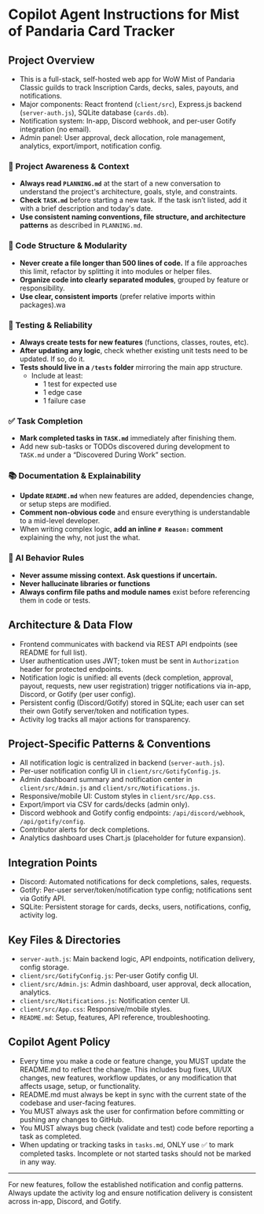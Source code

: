 # Copilot Agent Instructions for Mist of Pandaria Card Tracker

## Project Overview
- This is a full-stack, self-hosted web app for WoW Mist of Pandaria Classic guilds to track Inscription Cards, decks, sales, payouts, and notifications.
- Major components: React frontend (`client/src`), Express.js backend (`server-auth.js`), SQLite database (`cards.db`).
- Notification system: In-app, Discord webhook, and per-user Gotify integration (no email).
- Admin panel: User approval, deck allocation, role management, analytics, export/import, notification config.

### 🔄 Project Awareness & Context
- **Always read `PLANNING.md`** at the start of a new conversation to understand the project's architecture, goals, style, and constraints.
- **Check `TASK.md`** before starting a new task. If the task isn’t listed, add it with a brief description and today's date.
- **Use consistent naming conventions, file structure, and architecture patterns** as described in `PLANNING.md`.

### 🧱 Code Structure & Modularity
- **Never create a file longer than 500 lines of code.** If a file approaches this limit, refactor by splitting it into modules or helper files.
- **Organize code into clearly separated modules**, grouped by feature or responsibility.
- **Use clear, consistent imports** (prefer relative imports within packages).wa

### 🧪 Testing & Reliability
- **Always create tests for new features** (functions, classes, routes, etc).
- **After updating any logic**, check whether existing unit tests need to be updated. If so, do it.
- **Tests should live in a `/tests` folder** mirroring the main app structure.
  - Include at least:
    - 1 test for expected use
    - 1 edge case
    - 1 failure case

### ✅ Task Completion
- **Mark completed tasks in `TASK.md`** immediately after finishing them.
- Add new sub-tasks or TODOs discovered during development to `TASK.md` under a “Discovered During Work” section.

### 📚 Documentation & Explainability
- **Update `README.md`** when new features are added, dependencies change, or setup steps are modified.
- **Comment non-obvious code** and ensure everything is understandable to a mid-level developer.
- When writing complex logic, **add an inline `# Reason:` comment** explaining the why, not just the what.

### 🧠 AI Behavior Rules
- **Never assume missing context. Ask questions if uncertain.**
- **Never hallucinate libraries or functions**
- **Always confirm file paths and module names** exist before referencing them in code or tests.



## Architecture & Data Flow
- Frontend communicates with backend via REST API endpoints (see README for full list).
- User authentication uses JWT; token must be sent in `Authorization` header for protected endpoints.
- Notification logic is unified: all events (deck completion, approval, payout, requests, new user registration) trigger notifications via in-app, Discord, or Gotify (per user config).
- Persistent config (Discord/Gotify) stored in SQLite; each user can set their own Gotify server/token and notification types.
- Activity log tracks all major actions for transparency.

## Project-Specific Patterns & Conventions
- All notification logic is centralized in backend (`server-auth.js`).
- Per-user notification config UI in `client/src/GotifyConfig.js`.
- Admin dashboard summary and notification center in `client/src/Admin.js` and `client/src/Notifications.js`.
- Responsive/mobile UI: Custom styles in `client/src/App.css`.
- Export/import via CSV for cards/decks (admin only).
- Discord webhook and Gotify config endpoints: `/api/discord/webhook`, `/api/gotify/config`.
- Contributor alerts for deck completions.
- Analytics dashboard uses Chart.js (placeholder for future expansion).

## Integration Points
- Discord: Automated notifications for deck completions, sales, requests.
- Gotify: Per-user server/token/notification type config; notifications sent via Gotify API.
- SQLite: Persistent storage for cards, decks, users, notifications, config, activity log.

## Key Files & Directories
- `server-auth.js`: Main backend logic, API endpoints, notification delivery, config storage.
- `client/src/GotifyConfig.js`: Per-user Gotify config UI.
- `client/src/Admin.js`: Admin dashboard, user approval, deck allocation, analytics.
- `client/src/Notifications.js`: Notification center UI.
- `client/src/App.css`: Responsive/mobile styles.
- `README.md`: Setup, features, API reference, troubleshooting.

## Copilot Agent Policy
- Every time you make a code or feature change, you MUST update the README.md to reflect the change. This includes bug fixes, UI/UX changes, new features, workflow updates, or any modification that affects usage, setup, or functionality.
- README.md must always be kept in sync with the current state of the codebase and user-facing features.
- You MUST always ask the user for confirmation before committing or pushing any changes to GitHub.
- You MUST always bug check (validate and test) code before reporting a task as completed.
- When updating or tracking tasks in `tasks.md`, ONLY use ✅ to mark completed tasks. Incomplete or not started tasks should not be marked in any way.

---
For new features, follow the established notification and config patterns. Always update the activity log and ensure notification delivery is consistent across in-app, Discord, and Gotify.
